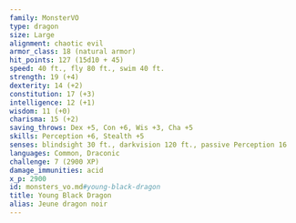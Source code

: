 ```yaml
---
family: MonsterVO
type: dragon
size: Large
alignment: chaotic evil
armor_class: 18 (natural armor)
hit_points: 127 (15d10 + 45)
speed: 40 ft., fly 80 ft., swim 40 ft.
strength: 19 (+4)
dexterity: 14 (+2)
constitution: 17 (+3)
intelligence: 12 (+1)
wisdom: 11 (+0)
charisma: 15 (+2)
saving_throws: Dex +5, Con +6, Wis +3, Cha +5
skills: Perception +6, Stealth +5
senses: blindsight 30 ft., darkvision 120 ft., passive Perception 16
languages: Common, Draconic
challenge: 7 (2900 XP)
damage_immunities: acid
x_p: 2900
id: monsters_vo.md#young-black-dragon
title: Young Black Dragon
alias: Jeune dragon noir
---
```


